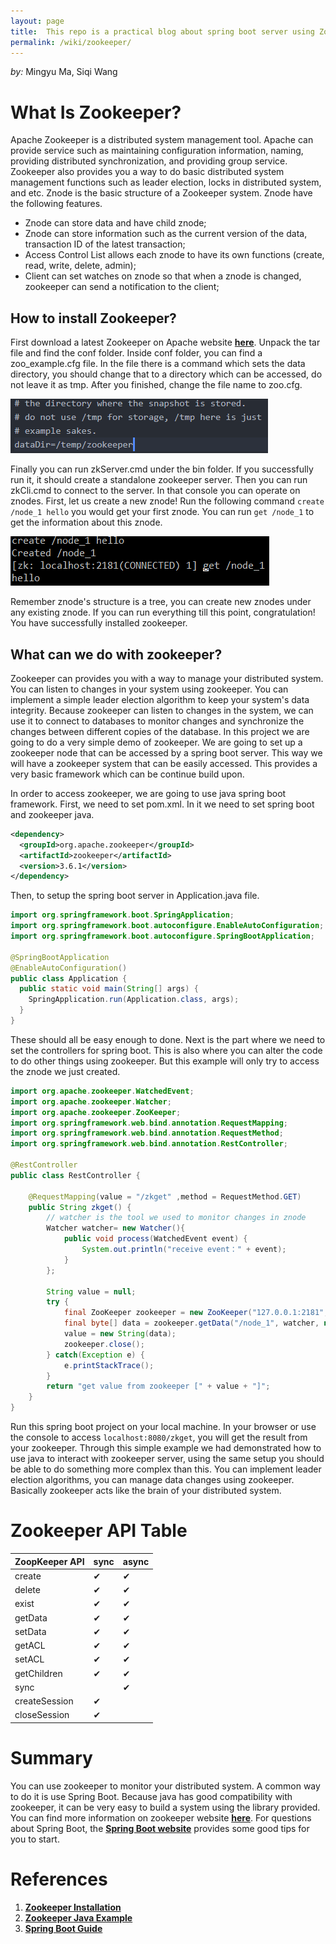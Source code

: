 ```yaml
---
layout: page
title:  This repo is a practical blog about spring boot server using Zookeeper.
permalink: /wiki/zookeeper/
---
```


*by:* Mingyu Ma, Siqi Wang

# What Is Zookeeper?

Apache Zookeeper is a distributed system management tool. Apache can provide service such as maintaining configuration information, naming, providing distributed synchronization, and providing group service. Zookeeper also provides you a way to do basic distributed system management functions such as leader election, locks in distributed system, and etc.
Znode is the basic structure of a Zookeeper system. Znode have the following features.

- Znode can store data and have child znode;
- Znode can store information such as the current version of the data, transaction ID of the latest transaction;
- Access Control List allows each znode to have its own functions (create, read, write, delete, admin);
- Client can set watches on znode so that when a znode is changed, zookeeper can send a notification to the client;

## How to install Zookeeper?

First download a latest Zookeeper on Apache website [**here**](https://zookeeper.apache.org/releases.html). Unpack the tar file and find the conf folder.
Inside conf folder, you can find a zoo_example.cfg file. In the file there is a command which sets the data directory, you should change that to a directory which can be accessed, do not leave it as tmp. After you finished, change the file name to zoo.cfg.

![Zookeeper config](./ZKConfig.PNG)

Finally you can run zkServer.cmd under the bin folder. If you successfully run it, it should create a standalone zookeeper server.
Then you can run zkCli.cmd to connect to the server. In that console you can operate on znodes.
First, let us create a new znode! Run the following command `create /node_1 hello` you would get your first znode. You can run `get /node_1` to get the information about this znode.

![Zookeeper Znode](./ZNode.PNG)

Remember znode's structure is a tree, you can create new znodes under any existing znode.
If you can run everything till this point, congratulation! You have successfully installed zookeeper.

## What can we do with zookeeper?
Zookeeper can provides you with a way to manage your distributed system. You can listen to changes in your system using zookeeper. You can implement a simple leader election algorithm to keep your system's data integrity.
Because zookeeper can listen to changes in the system, we can use it to connect to databases to monitor changes and synchronize the changes between different copies of the database.
In this project we are going to do a very simple demo of zookeeper. We are going to set up a zookeeper node that can be accessed by a spring boot server. This way we will have a zookeeper system that can be easily accessed. This provides a very basic framework which can be continue build upon.

In order to access zookeeper, we are going to use java spring boot framework.
First, we need to set pom.xml. In it we need to set spring boot and zookeeper java.

````xml
<dependency>
  <groupId>org.apache.zookeeper</groupId>
  <artifactId>zookeeper</artifactId>
  <version>3.6.1</version>
</dependency>
````

Then, to setup the spring boot server in Application.java file.

````java
import org.springframework.boot.SpringApplication;
import org.springframework.boot.autoconfigure.EnableAutoConfiguration;
import org.springframework.boot.autoconfigure.SpringBootApplication;

@SpringBootApplication
@EnableAutoConfiguration()
public class Application {
  public static void main(String[] args) {
    SpringApplication.run(Application.class, args);
  }
}
````

These should all be easy enough to done. Next is the part where we need to set the controllers for spring boot. This is also where you can alter the code to do other things using zookeeper. But this example will only try to access the znode we just created.

````java
import org.apache.zookeeper.WatchedEvent;
import org.apache.zookeeper.Watcher;
import org.apache.zookeeper.ZooKeeper;
import org.springframework.web.bind.annotation.RequestMapping;
import org.springframework.web.bind.annotation.RequestMethod;
import org.springframework.web.bind.annotation.RestController;

@RestController
public class RestController {

    @RequestMapping(value = "/zkget" ,method = RequestMethod.GET)
    public String zkget() {
        // watcher is the tool we used to monitor changes in znode
        Watcher watcher= new Watcher(){
            public void process(WatchedEvent event) {
                System.out.println("receive event：" + event);
            }
        };

        String value = null;
        try {
            final ZooKeeper zookeeper = new ZooKeeper("127.0.0.1:2181", 999999, watcher);
            final byte[] data = zookeeper.getData("/node_1", watcher, null);
            value = new String(data);
            zookeeper.close();
        } catch(Exception e) {
            e.printStackTrace();
        }
        return "get value from zookeeper [" + value + "]";
    }
}
````

Run this spring boot project on your local machine. In your browser or use the console to access `localhost:8080/zkget`, you will get the result from your zookeeper.
Through this simple example we had demonstrated how to use java to interact with zookeeper server, using the same setup you should be able to do something more complex than this. You can implement leader election algorithms, you can manage data changes using zookeeper. Basically zookeeper acts like the brain of your distributed system.

# Zookeeper API Table
| ZoopKeeper API | sync | async|
|--|--|--|
|create| ✔︎| ✔︎|
|delete| ✔︎| ✔︎|
|exist| ✔︎| ✔︎|
|getData| ✔︎| ✔︎|
|setData| ✔︎| ✔︎|
|getACL| ✔︎| ✔︎|
|setACL| ✔︎| ✔︎|
|getChildren| ✔︎| ✔︎|
|sync| | ✔︎|
|createSession| ✔︎| |
|closeSession| ✔︎| |

# Summary
You can use zookeeper to monitor your distributed system. A common way to do it is use Spring Boot. Because java has good compatibility with zookeeper, it can be very easy to build a system using the library provided. You can find more information on zookeeper website [**here**](https://zookeeper.apache.org/doc/r3.3.5/javaExample.html).
For questions about Spring Boot, the [**Spring Boot website**](https://spring.io/projects/spring-boot) provides some good tips for you to start.

# References
1. [**Zookeeper Installation**](https://zookeeper.apache.org/releases.html)
1. [**Zookeeper Java Example**](https://zookeeper.apache.org/doc/r3.3.5/javaExample.html)
1. [**Spring Boot Guide**](https://spring.io/projects/spring-boot)
